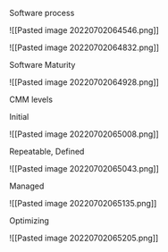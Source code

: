 Software process

![[Pasted image 20220702064546.png]]


![[Pasted image 20220702064832.png]]

Software Maturity


![[Pasted image 20220702064928.png]]


CMM levels

Initial

![[Pasted image 20220702065008.png]]

Repeatable, Defined

![[Pasted image 20220702065043.png]]

Managed

![[Pasted image 20220702065135.png]]

Optimizing

![[Pasted image 20220702065205.png]]

